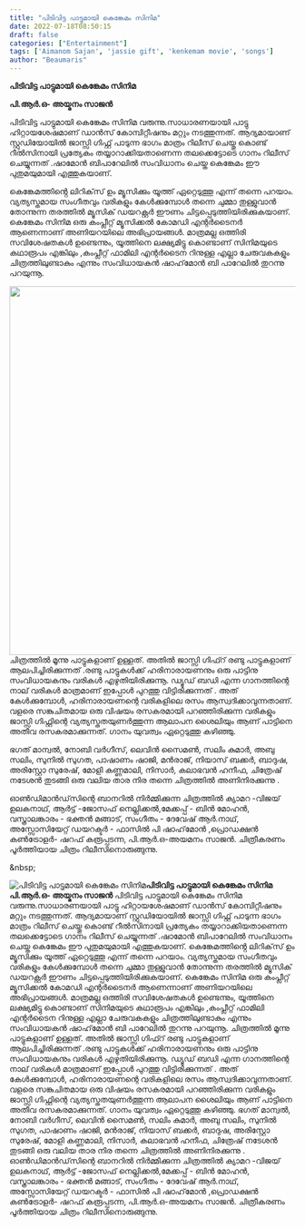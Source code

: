 ```yaml
---
title: "പിടിവിട്ട പാട്ടുമായി കെങ്കേമം സിനിമ"
date: 2022-07-18T08:50:15
draft: false
categories: ["Entertainment"]
tags: ['Aimanom Sajan', 'jassie gift', 'kenkemam movie', 'songs']
author: "Beaumaris"
---
```


<strong>പിടിവിട്ട പാട്ടുമായി കെങ്കേമം സിനിമ</strong>

<strong>പി.ആർ.ഒ- അയ്മനം സാജൻ</strong>

പിടിവിട്ട പാട്ടുമായി കെങ്കേമം സിനിമ വരുന്നു.സാധാരണയായി പാട്ടു ഹിറ്റായശേഷമാണ് ഡാൻസ് കോമ്പിറ്റീഷനും മറ്റും നടത്തുന്നത്. ആദ്യമായാണ് സ്റ്റുഡിയോയിൽ ജാസ്സി ഗിഫ്റ്റ് പാടുന്ന ഭാഗം മാത്രം റിലീസ് ചെയ്തു കൊണ്ട് റീൽസിനായി പ്രത്യേകം തയ്യാറാക്കിയതാണെന്ന തലക്കെട്ടോടെ ഗാനം റിലീസ് ചെയ്യുന്നത് .ഷാമോൻ ബിപാറേലിൽ സംവിധാനം ചെയ്ത കെങ്കേമം ഈ പുതുമയുമായി എത്തുകയാണ്.

കെങ്കേമത്തിൻ്റെ ലിറിക്‌സ് ഉം മ്യൂസിക്കും യൂത്ത്‌ ഏറ്റെടുത്തൂ എന്ന് തന്നെ പറയാം. വ്യത്യസ്തമായ സംഗീതവും വരികളും കേൾക്കുമ്പോൾ തന്നെ ചുമ്മാ തുള്ളുവാൻ തോന്നുന്ന തരത്തിൽ മ്യൂസിക് ഡയറക്റ്റർ ഈണം ചിട്ടപ്പെടുത്തിയിരിക്കുകയാണ്. കെങ്കേമം സിനിമ ഒരു കംപ്ലീറ്റ് മ്യൂസിക്കൽ കോമഡി എന്റർടൈനർ ആണെന്നാണ് അണിയറയിലെ അഭിപ്രായങ്ങൾ. മാത്രമല്ല ഒത്തിരി സവിശേഷതകൾ ഉണ്ടെന്നും, യൂത്തിനെ ലക്ഷ്യമിട്ടു കൊണ്ടാണ് സിനിമയുടെ കഥാരൂപം എങ്കിലും ,കംപ്ലീറ്റ് ഫാമിലി എന്റർടൈന റിനുള്ള എല്ലാ ചേരുവകകളും ചിത്രത്തിലുണ്ടാകും എന്നും സംവിധായകൻ ഷാഹ്‌മോൻ ബി പാറേലിൽ തുറന്നു പറയുന്നൂ.

<img class="wp-image-343226 aligncenter" src="https://cdn.boolokam.com/articles/2022/07/dqdqdfff.jpg" alt="" width="636" height="650" />ചിത്രത്തിൽ മൂന്നു പാട്ടുകളാണ് ഉള്ളത്. അതിൽ ജാസ്സി ഗിഫ്റ് രണ്ടു പാട്ടുകളാണ് ആലപിച്ചിരിക്കുന്നത് .രണ്ടു പാട്ടുകൾക്ക് ഹരിനാരായണനും ഒരു പാട്ടിനു സംവിധായകനും വരികൾ എഴുതിയിരിക്കുന്നൂ. ഡ്യൂഡ് ബഡി എന്ന ഗാനത്തിന്റെ നാല് വരികൾ മാത്രമാണ് ഇപ്പോൾ പുറത്തു വിട്ടിരിക്കുന്നത് . അത് കേൾക്കുമ്പോൾ, ഹരിനാരായണന്റെ വരികളിലെ രസം ആസ്വദിക്കാവുന്നതാണ്. വളരെ സങ്കുചിതമായ ഒരു വിഷയം രസകരമായി പറഞ്ഞിരിക്കുന്ന വരികളും ജാസ്സി ഗിഫ്റ്റിന്റെ വ്യത്യസ്തതയുണർത്തുന്ന ആലാപന ശൈലിയും ആണ് പാട്ടിനെ അതീവ രസകരമാക്കുന്നത്. ഗാനം യുവത്വം ഏറ്റെടുത്തു കഴിഞ്ഞു.

ഭഗത് മാന്വൽ, നോബി വർഗീസ്, ലെവിൻ സൈമൺ, സലിം കുമാർ, അബു സലിം, സുനിൽ സുഗത, പാഷാണം ഷാജി, മൻരാജ്, നിയാസ് ബക്കർ, ബാദുഷ, അരിസ്റ്റോ സുരേഷ്, മോളി കണ്ണമാലി, നിസാർ, കലാഭവൻ ഹനീഫ, ചിത്രേഷ് നടേശൻ തുടങ്ങി ഒരു വലിയ താര നിര തന്നെ ചിത്രത്തിൽ അണിനിരക്കുന്നു .

ഓൺഡിമാൻഡ്‌സിന്റെ ബാനറിൽ നിർമ്മിക്കുന്ന ചിത്രത്തിൽ ക്യാമറ -വിജയ് ഉലകനാഥ്, ആർട്ട് -ജോസഫ് നെല്ലിക്കൽ,മേക്കപ്പ് - ബിൻ മോഹൻ, വസ്ത്രാലങ്കാരം - ഭക്തൻ മങ്ങാട്, സംഗീതം - ദേവേഷ് ആർ.നാഥ്, അസ്സോസിയേറ്റ് ഡയറക്ടർ - ഫാസിൽ പി ഷാഹ്‌മോൻ ,പ്രൊഡക്ഷൻ കൺട്രോളർ- ഷറഫ് കരൂപ്പടന്ന, പി.ആർ.ഒ-അയമനം സാജൻ. ചിത്രീകരണം പൂർത്തിയായ ചിത്രം റിലീസിനൊരുങ്ങുന്നു.

&amp;nbsp;


![പിടിവിട്ട പാട്ടുമായി കെങ്കേമം സിനിമ](https://cdn.boolokam.com/articles/2022/07/dqdqdfff.jpg)**പിടിവിട്ട പാട്ടുമായി കെങ്കേമം സിനിമ** **പി.ആർ.ഒ- അയ്മനം സാജൻ** പിടിവിട്ട പാട്ടുമായി കെങ്കേമം സിനിമ വരുന്നു.സാധാരണയായി പാട്ടു ഹിറ്റായശേഷമാണ് ഡാൻസ് കോമ്പിറ്റീഷനും മറ്റും നടത്തുന്നത്. ആദ്യമായാണ് സ്റ്റുഡിയോയിൽ ജാസ്സി ഗിഫ്റ്റ് പാടുന്ന ഭാഗം മാത്രം റിലീസ് ചെയ്തു കൊണ്ട് റീൽസിനായി പ്രത്യേകം തയ്യാറാക്കിയതാണെന്ന തലക്കെട്ടോടെ ഗാനം റിലീസ് ചെയ്യുന്നത് .ഷാമോൻ ബിപാറേലിൽ സംവിധാനം ചെയ്ത കെങ്കേമം ഈ പുതുമയുമായി എത്തുകയാണ്. കെങ്കേമത്തിൻ്റെ ലിറിക്‌സ് ഉം മ്യൂസിക്കും യൂത്ത്‌ ഏറ്റെടുത്തൂ എന്ന് തന്നെ പറയാം. വ്യത്യസ്തമായ സംഗീതവും വരികളും കേൾക്കുമ്പോൾ തന്നെ ചുമ്മാ തുള്ളുവാൻ തോന്നുന്ന തരത്തിൽ മ്യൂസിക് ഡയറക്റ്റർ ഈണം ചിട്ടപ്പെടുത്തിയിരിക്കുകയാണ്. കെങ്കേമം സിനിമ ഒരു കംപ്ലീറ്റ് മ്യൂസിക്കൽ കോമഡി എന്റർടൈനർ ആണെന്നാണ് അണിയറയിലെ അഭിപ്രായങ്ങൾ. മാത്രമല്ല ഒത്തിരി സവിശേഷതകൾ ഉണ്ടെന്നും, യൂത്തിനെ ലക്ഷ്യമിട്ടു കൊണ്ടാണ് സിനിമയുടെ കഥാരൂപം എങ്കിലും ,കംപ്ലീറ്റ് ഫാമിലി എന്റർടൈന റിനുള്ള എല്ലാ ചേരുവകകളും ചിത്രത്തിലുണ്ടാകും എന്നും സംവിധായകൻ ഷാഹ്‌മോൻ ബി പാറേലിൽ തുറന്നു പറയുന്നൂ. ചിത്രത്തിൽ മൂന്നു പാട്ടുകളാണ് ഉള്ളത്. അതിൽ ജാസ്സി ഗിഫ്റ് രണ്ടു പാട്ടുകളാണ് ആലപിച്ചിരിക്കുന്നത് .രണ്ടു പാട്ടുകൾക്ക് ഹരിനാരായണനും ഒരു പാട്ടിനു സംവിധായകനും വരികൾ എഴുതിയിരിക്കുന്നൂ. ഡ്യൂഡ് ബഡി എന്ന ഗാനത്തിന്റെ നാല് വരികൾ മാത്രമാണ് ഇപ്പോൾ പുറത്തു വിട്ടിരിക്കുന്നത് . അത് കേൾക്കുമ്പോൾ, ഹരിനാരായണന്റെ വരികളിലെ രസം ആസ്വദിക്കാവുന്നതാണ്. വളരെ സങ്കുചിതമായ ഒരു വിഷയം രസകരമായി പറഞ്ഞിരിക്കുന്ന വരികളും ജാസ്സി ഗിഫ്റ്റിന്റെ വ്യത്യസ്തതയുണർത്തുന്ന ആലാപന ശൈലിയും ആണ് പാട്ടിനെ അതീവ രസകരമാക്കുന്നത്. ഗാനം യുവത്വം ഏറ്റെടുത്തു കഴിഞ്ഞു. ഭഗത് മാന്വൽ, നോബി വർഗീസ്, ലെവിൻ സൈമൺ, സലിം കുമാർ, അബു സലിം, സുനിൽ സുഗത, പാഷാണം ഷാജി, മൻരാജ്, നിയാസ് ബക്കർ, ബാദുഷ, അരിസ്റ്റോ സുരേഷ്, മോളി കണ്ണമാലി, നിസാർ, കലാഭവൻ ഹനീഫ, ചിത്രേഷ് നടേശൻ തുടങ്ങി ഒരു വലിയ താര നിര തന്നെ ചിത്രത്തിൽ അണിനിരക്കുന്നു . ഓൺഡിമാൻഡ്‌സിന്റെ ബാനറിൽ നിർമ്മിക്കുന്ന ചിത്രത്തിൽ ക്യാമറ -വിജയ് ഉലകനാഥ്, ആർട്ട് -ജോസഫ് നെല്ലിക്കൽ,മേക്കപ്പ് - ബിൻ മോഹൻ, വസ്ത്രാലങ്കാരം - ഭക്തൻ മങ്ങാട്, സംഗീതം - ദേവേഷ് ആർ.നാഥ്, അസ്സോസിയേറ്റ് ഡയറക്ടർ - ഫാസിൽ പി ഷാഹ്‌മോൻ ,പ്രൊഡക്ഷൻ കൺട്രോളർ- ഷറഫ് കരൂപ്പടന്ന, പി.ആർ.ഒ-അയമനം സാജൻ. ചിത്രീകരണം പൂർത്തിയായ ചിത്രം റിലീസിനൊരുങ്ങുന്നു. &nbsp;
